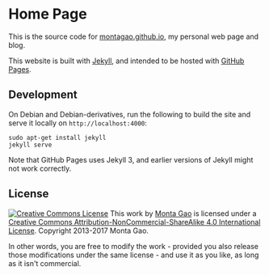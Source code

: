 Home Page
=========

This is the source code for [montagao.github.io](http://montagao.github.io/), my personal web page and blog.

This website is built with [Jekyll](http://jekyllrb.com/), and intended to be hosted with [GitHub Pages](https://pages.github.com/).

Development
-----------

On Debian and Debian-derivatives, run the following to build the site and serve it locally on `http://localhost:4000`:

    sudo apt-get install jekyll
    jekyll serve

Note that GitHub Pages uses Jekyll 3, and earlier versions of Jekyll might not work correctly.

License
-------

<div class="license">
	<a rel="license" href="http://creativecommons.org/licenses/by-nc-sa/4.0/"><img alt="Creative Commons License" style="border-width:0" src="https://i.creativecommons.org/l/by-nc-sa/4.0/80x15.png" /></a> This work by <a xmlns:cc="http://creativecommons.org/ns#" href="https://monta.ca/" property="cc:attributionName" rel="cc:attributionURL">Monta Gao</a> is licensed under a <a rel="license" href="http://creativecommons.org/licenses/by-nc-sa/4.0/">Creative Commons Attribution-NonCommercial-ShareAlike 4.0 International License</a>.
	Copyright 2013-2017 Monta Gao.
</div>

In other words, you are free to modify the work - provided you also release those modifications under the same license - and use it as you like, as long as it isn't commercial.
